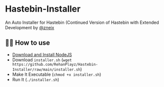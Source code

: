 # Hastebin-Installer

An Auto Installer for Hastebin (Continued Version of Hastebin with Extended Development by [@zneix](https://github.com/zneix)


## 💁‍♀️ How to use

- [Download and Install NodeJS](https://github.com/zneix/haste-server/blob/master/docs/install.md#set-up-node) 
- Download `installer.sh` (```wget https://github.com/RehanPlayz/Hastebin-Installer/raw/main/installer.sh```) 
- Make It Executable (`chmod +x installer.sh`)
- Run It (`./installer.sh`)
